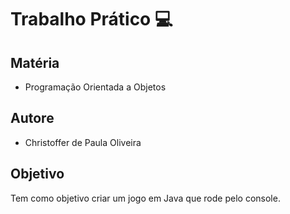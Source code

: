# Trabalho Prático :computer:
## Matéria
- Programação Orientada a Objetos

## Autore
- Christoffer de Paula Oliveira

## Objetivo
Tem como objetivo criar um jogo em Java que rode pelo console. 
